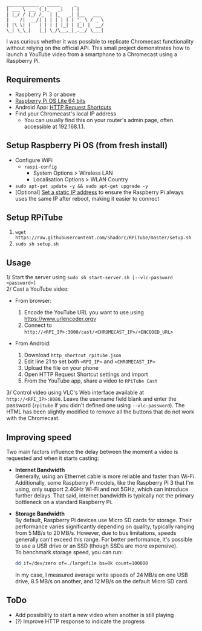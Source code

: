 ```text
____________ _ _____     _          
| ___ \ ___ (_)_   _|   | |         
| |_/ / |_/ /_  | |_   _| |__   ___ 
|    /|  __/| | | | | | | '_ \ / _ \
| |\ \| |   | | | | |_| | |_) |  __/
\_| \_\_|   |_| \_/\__,_|_.__/ \___|  
```
I was curious whether it was possible to replicate Chromecast functionality without relying on the official API. This small project demonstrates how to launch a YouTube video from a smartphone to a Chromecast using a Raspberry Pi.

## Requirements
- Raspberry Pi 3 or above
- [Raspberry Pi OS Lite 64 bits](https://www.raspberrypi.com/software/operating-systems/#raspberry-pi-os-64-bit)
- Android App: [HTTP Request Shortcuts](https://play.google.com/store/apps/details?id=ch.rmy.android.http_shortcuts)
- Find your Chromecast's local IP address
    - You can usually find this on your router's admin page, often accessible at 192.168.1.1.

## Setup Raspberry Pi OS (from fresh install)
- Configure WiFi
    - `raspi-config `
        - System Options > Wireless LAN
        - Localisation Options > WLAN Country
- `sudo apt-get update -y && sudo apt-get upgrade -y`
- [Optional] [Set a static IP address](https://www.tomshardware.com/how-to/static-ip-raspberry-pi) to ensure the Raspberry Pi always uses the same IP after reboot, making it easier to connect

## Setup RPiTube
1. `wget https://raw.githubusercontent.com/Shadorc/RPiTube/master/setup.sh`
2. `sudo sh setup.sh`

## Usage
1/ Start the server using `sudo sh start-server.sh [--vlc-password <password>]`  
2/ Cast a YouTube video:
- From browser: 
  1. Encode the YouTube URL you want to use using https://www.urlencoder.orgv
  2. Connect to `http://<RPI_IP>:3000/cast/<CHROMECAST_IP>/<ENCODED_URL>`  
  
- From Android:
  1. Download `http_shortcut_rpitube.json`
  2. Edit line 21 to set both `<RPI_IP>` and `<CHROMECAST_IP>`
  3. Upload the file on your phone
  4. Open HTTP Request Shortcut settings and import 
  5. From the YouTube app, share a video to `RPiTube Cast`

3/ Control video using VLC's Web interface available at `http://<RPI_IP>:8080`. 
Leave the username field blank and enter the password (`rpitube` if you didn't defined one using `--vlc-password`).
The HTML has been slightly modified to remove all the buttons that do not work with the Chromecast.

## Improving speed

Two main factors influence the delay between the moment a video is requested and when it starts casting:

- **Internet Bandwidth**  
  Generally, using an Ethernet cable is more reliable and faster than Wi-Fi. Additionally, some Raspberry Pi models, like the Raspberry Pi 3 that I'm using, only support 2.4GHz Wi-Fi and not 5GHz, which can introduce further delays. That said, internet bandwidth is typically not the primary bottleneck on a standard Raspberry Pi.

- **Storage Bandwidth**  
  By default, Raspberry Pi devices use Micro SD cards for storage. Their performance varies significantly depending on quality, typically ranging from 5 MB/s to 20 MB/s. However, due to bus limitations, speeds generally can't exceed this range. For better performance, it's possible to use a USB drive or an SSD (though SSDs are more expensive).  
  To benchmark storage speed, you can run:  
  ```bash
  dd if=/dev/zero of=./largefile bs=8k count=100000
  ```
  In my case, I measured average write speeds of 24 MB/s on one USB drive, 8.5 MB/s on another, and 12 MB/s on the default Micro SD card.

## ToDo
- Add possibility to start a new video when another is still playing
- (?) Improve HTTP response to indicate the progress